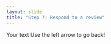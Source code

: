 ```yaml
---
layout: slide
title: "Step 7: Respond to a review"
---
```

Your text
Use the left arrow to go back!
